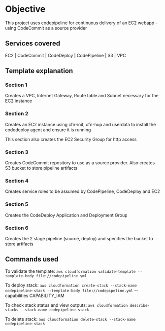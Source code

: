 # Objective

This project uses codepipeline for continuous delivery of an EC2 webapp -  using CodeCommit as a source provider

## Services covered

EC2 | CodeCommit | CodeDeploy | CodePipeline | S3 | VPC

## Template explanation

### Section 1

Creates a VPC, Internet Gateway, Route table  and Subnet necessary for the EC2 instance

### Section 2

Creates an EC2 instance using cfn-init, cfn-hup and userdata to install the codedeploy agent and ensure it is running

This section also creates the EC2 Security Group for http access

### Section 3

Creates CodeCommit repository to use as a source provider. Also creates S3 bucket to store pipeline artifacts

### Section 4

Creates service roles to be assumed by CodePipeline, CodeDeploy and EC2

### Section 5

Creates the CodeDeploy Application and Deployment Group

### Section 6

Creates the 2 stage pipeline (source, deploy) and specifies the bucket to store artifacts


## Commands used

To validate the template: `aws cloudformation validate-template --template-body file://codepipeline.yml`

To deploy stack: `aws cloudformation create-stack --stack-name codepipeline-stack --template-body file://codepipeline.yml` --capabilities CAPABILITY_IAM

To check stack status and view outputs: `aws cloudformation describe-stacks --stack-name codepipeline-stack`

To delete stack: `aws cloudformation delete-stack --stack-name codepipeline-stack`


